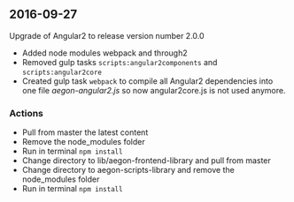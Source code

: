 ## 2016-09-27
Upgrade of Angular2 to release version number 2.0.0
* Added node modules webpack and through2
* Removed gulp tasks `scripts:angular2components` and `scripts:angular2core`
* Created gulp task `webpack` to compile all Angular2 dependencies into one file *aegon-angular2.js* so now angular2core.js is not used anymore.

### Actions
* Pull from master the latest content
* Remove the node_modules folder
* Run in terminal `npm install`
* Change directory to lib/aegon-frontend-library and pull from master
* Change directory to aegon-scripts-library and remove the node_modules folder
* Run in terminal `npm install`

